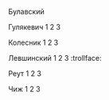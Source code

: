 ﻿
Булавский

Гулякевич 1 2 3

Колесник 1 2 3

Левшинский 1 2 3 :trollface:

Реут 1 2 3

Чиж 1 2 3


